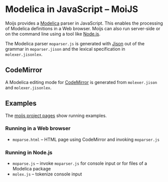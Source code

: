 # Modelica in JavaScript &ndash; MoiJS

Moijs provides a [Modelica](https://www.Modelica.org) parser in JavaScript. This enables the processing of Modelica definitions in a Web browser. Moijs can also run server-side or on the command line using a tool like [Node.js](http://nodejs.org).

The Modelica parser `moparser.js` is generated with [Jison](http://zaach.github.io/jison/) out of the grammar in `moparser.jison` and the lexical specification in `molexer.jisonlex`.

## CodeMirror

A Modelica editing mode for [CodeMirror](http://codemirror.net) is generated from `molexer.jison` and `molexer.jisonlex`.

## Examples

The [moijs project pages](http://omuses.github.io/moijs) show running examples.

### Running in a Web browser

- `moparse.html` &ndash; HTML page using CodeMirror and invoking `moparser.js`

### Running in Node.js

- `moparse.js` &ndash; invoke `moparser.js` for console input or for files of a Modelica package 
- `molex.js` &ndash; tokenize console input
